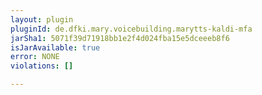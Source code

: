 ```yaml
---
layout: plugin
pluginId: de.dfki.mary.voicebuilding.marytts-kaldi-mfa
jarSha1: 5071f39d71918bb1e2f4d024fba15e5dceeeb8f6
isJarAvailable: true
error: NONE
violations: []

---
```

